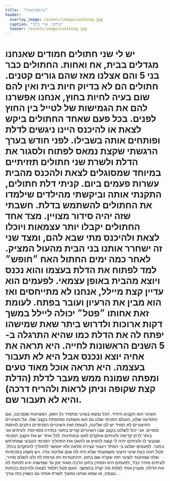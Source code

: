 ```yaml
---
title:  "טרנספורמציה"
header:
  overlay_image: /assets/images/walking.jpg
  caption: "צילום: אורי ברכר"
  teaser: /assets/images/walking.jpg
---
```

<!--more-->
יש לי שני חתולים חמודים שאנחנו מגדלים בבית, אח ואחות. החתולים כבר בני 5 והם אצלנו מאז שהם גורים קטנים. חתולים הם לא בדיוק חיות בית ואין להם שום בעיה לחיות בחוץ, אנחנו אפשרנו להם את הגמישות של לטייל בין החוץ לפנים. בכל פעם שאחד החתולים ביקש לצאת או להיכנס היינו ניגשים לדלת ופותחים אותה בשבילו.
לפני חודש בערך הרגשתי שקצת נמאס לפתוח ולסגור את הדלת ולשרת שני חתולים תזזיתיים במיוחד שמסוגלים לצאת ולהכנס מהבית עשרות פעמים ביום. קניתי דלת חתולים, התקנתי אותה וביקשתי מהילדים שילמדו את החתולים להשתמש בדלת. חשבתי שזה יהיה סידור מצויין. מצד אחד החתולים יקבלו יותר עצמאות ויוכלו לצאת ולהיכנס מתי שבא להם, ומצד שני זה ישחרר אותנו בני הבית מהעול המציק.
לאחר כמה ימים החתול האח ״חופש״ למד לפתוח את הדלת בעצמו והוא נכנס ויוצא מהבית באופן עצמאי. לפעמים הוא עדיין קצת מיילל, אנחנו לא מתייחסים ואז הוא מבין את הרעיון ועובר בפתח.
לעומת זאת אחותו ״פטל״ יכולה ליילל במשך דקות ארוכות ולדרוש ביתר שאת שמישהו יפתח לה את הדלת כמו שהיא התרגלה ב- 5 השנים הראשונות לחייה. היא תראה את אחיה יוצא ונכנס אבל היא לא תעבור בעצמה. היא תראה אוכל מאוד טעים ומפתה שמונח ממש מעבר לדלת (הדלת קצת שקופה וניתן לראות ולהריח דרכה) והיא לא תעבור שם.
========================
השינוי הוא הקבוע היחיד. הכל נמצא בשינוי מתמיד כל הזמן. המציאות שסביבנו, וגם התודעה שלנו, העולם הפנימי שלנו גם הוא משתנה ומתפתח בקצב שלו. על השינויים החיצוניים לא תמיד יש לנו שליטה, לעומת זאת השינויים הפנימיים ניתנים לוויסות מסויים. אני יכול לשלוט בקצב שבו השינויים קורים בתוכי במידה מסויימת. לעיתים אני בוחר לרוץ קדימה ולעיתים אתקדם לאט ובמתינות.
לכל אחד יש את הקצב הפנימי שטבעי לו ולעיתים יהיה לי קשה להאיץ או להאט את התהליך הפנימי הטבעי שמתרחש בתוכי. לפעמים ישלוט בי הפחד ויעצור עצירה מלאה ולא יאפשר לתהליך להתקדם בכלל.
פטל חווה כעת שינוי חיצוני משמעותי שלא היה לה שום שליטה עליו. ויש משהו בפנימיות שלה שמתנגד לשינוי הזה שקרה שם בחוץ. ההתנגדות הזו גורמת לה ולנו לשלם מחיר, לעיתים מחיר כבד, לפעמים היא תמתין בחוץ הרבה מאוד זמן עד שמישהו יגיע לפתוח לה את הדלת. מעניין אותי לגלות מה יקרה בהמשך. האם פטל תלמד לצאת ולהיכנס בכוחות עצמה, או שמא אנחנו נמשיך לשרת אותה גם כשאין בזה צורך...